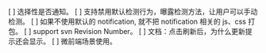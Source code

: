 [ ] 选择性是否通知。
[ ] 支持禁用默认检测行为，曝露检测方法，让用户可以手动检测。
[ ] 如果不使用默认的 notification, 就不把 notification 相关的 js、css 打包。
[ ] support svn Revision Number。
[ ] 文档：点击刷新后，为什么更新提示还会显示。
[ ] 微前端场景使用。